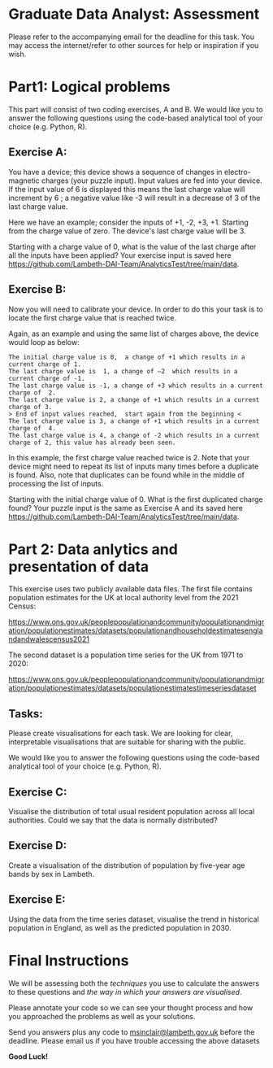 # Graduate Data Analyst: Assessment

Please refer to the accompanying email for the deadline for this task. You may access the internet/refer to other sources for help or inspiration if you wish.

# Part1: Logical problems

This part will consist of two coding exercises, A and B. We would like you to answer the following questions using the code-based analytical tool of your choice (e.g. Python, R).

## Exercise A: 
You have a device; this device shows a sequence of changes in electro-magnetic charges (your puzzle input). Input values are fed into your device. If the input value of 6 is displayed this means the last charge value will increment by 6 ; a negative value like -3 will result in a decrease of 3 of the last charge value. 
 
Here we have an example; consider the inputs of +1, -2, +3, +1. Starting from the charge value of zero. The device's last charge value will be 3.
  
Starting with a charge value of 0, what is the value of the last charge after all the inputs have been applied? Your exercise input is saved here https://github.com/Lambeth-DAI-Team/AnalyticsTest/tree/main/data. 


## Exercise B: 
Now you will need to calibrate your device. In order to do this your task is to locate the first charge value that is reached twice. 
 
Again, as an example and using the same list of charges above, the device would loop as below:
 
    The initial charge value is 0,  a change of +1 which results in a current charge of 1.
    The last charge value is  1, a change of –2  which results in a current charge of -1.
    The last charge value is -1, a change of +3 which results in a current charge of  2.
    The last charge value is 2, a change of +1 which results in a current charge of 3.
    > End of input values reached,  start again from the beginning <
    The last charge value is 3, a change of +1 which results in a current charge of  4.
    The last charge value is 4, a change of -2 which results in a current charge of 2, this value has already been seen. 
 
In this example, the first charge value reached twice is 2. Note that your device might need to repeat its list of inputs many times before a duplicate is found. Also, note that duplicates can be found while in the middle of processing the list of inputs. 

Starting with the initial charge value of 0. What is the first duplicated charge found? 
Your puzzle input is the same as Exercise A and its saved here https://github.com/Lambeth-DAI-Team/AnalyticsTest/tree/main/data. 


# Part 2: Data anlytics and presentation of data

This exercise uses two publicly available data files. The first file contains population estimates for the UK at local authority level from the 2021 Census:

https://www.ons.gov.uk/peoplepopulationandcommunity/populationandmigration/populationestimates/datasets/populationandhouseholdestimatesenglandandwalescensus2021

The second dataset is a population time series for the UK from 1971 to 2020:

https://www.ons.gov.uk/peoplepopulationandcommunity/populationandmigration/populationestimates/datasets/populationestimatestimeseriesdataset


## Tasks:
Please create visualisations for each task. We are looking for clear, interpretable visualisations that are suitable for sharing with the public.

We would like you to answer the following questions using the code-based analytical tool of your choice (e.g. Python, R). 

## Exercise C:
Visualise the distribution of total usual resident population across all local authorities. Could we say that the data is normally distributed?

## Exercise D:
Create a visualisation of the distribution of population by five-year age bands by sex in Lambeth. 

## Exercise E:
Using the data from the time series dataset, visualise the trend in historical population in England, as well as the predicted population in 2030.

# Final Instructions
We will be assessing both the _techniques_ you use to calculate the answers to these questions and _the way in which your answers are visualised_.

Please annotate your code so we can see your thought process and how you approached the problems as well as your solutions.

Send you answers plus any code to msinclair@lambeth.gov.uk before the deadline. Please email us if you have trouble accessing the above datasets


__Good Luck!__
